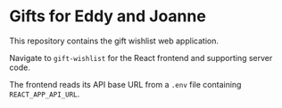 # Gifts for Eddy and Joanne

This repository contains the gift wishlist web application.

Navigate to `gift-wishlist` for the React frontend and supporting server code.

The frontend reads its API base URL from a `.env` file containing `REACT_APP_API_URL`.
